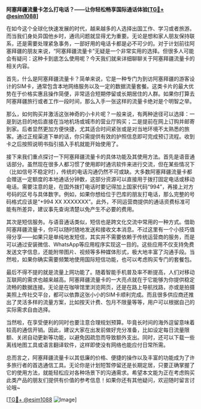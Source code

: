 **阿塞拜疆流量卡怎么打电话？——让你轻松畅享国际通话体验[[TG💪+ @esim1088](https://t.me/s/esim1088)]**

在如今这个全球化快速发展的时代，越来越多的人选择出国工作、学习或者旅游。而当我们身处异国他乡时，通讯问题就显得尤为重要。无论是想和家人朋友保持联系，还是需要处理紧急事务，一部好用的电话卡都是必不可少的。对于计划前往阿塞拜疆的朋友来说，“阿塞拜疆流量卡”无疑是一个非常实用的选择。但很多人可能会有疑问：这种卡到底怎么使用呢？今天我们就来详细聊聊关于阿塞拜疆流量卡的相关内容。

首先，什么是阿塞拜疆流量卡？简单来说，它是一种专门为到访阿塞拜疆的游客设计的SIM卡，通常包含本地网络服务以及一定的数据流量套餐。这类卡片的最大优势在于价格实惠且操作简便，非常适合短期停留或长期居住的人群。如果你打算去阿塞拜疆旅行或者工作一段时间，那么入手一张这样的流量卡绝对是个明智之举。

那么，如何购买并激活这张神奇的小卡片呢？一般来说，有两种途径可以选择：一是到达目的地后直接在当地机场或城市的营业厅购买；二是提前在网上订购并邮寄到家。后者显然更加方便快捷，尤其适合时间紧张或是对当地环境不太熟悉的旅客。通过正规渠道下单的话，你只需提供有效的护照信息即可完成预订流程。收到卡之后按照说明书指引插入手机就能开始使用了。

接下来我们重点探讨一下阿塞拜疆流量卡的具体功能及其使用方法。首先是语音通话部分。虽然现在很多人都习惯了使用即时通讯软件来进行交流，但在某些情况下（比如信号不稳定时），传统的电话沟通仍然不可或缺。大多数阿塞拜疆流量卡都会赠送一定额度的本地通话分钟数，这部分资源可以直接用于拨打固定电话或移动电话。需要注意的是，在国外拨打电话时要记得加上国家代码“994”，再接上对方号码的区号与具体数字。例如，如果你想给位于巴库的朋友打电话，那么完整的号码格式应该是“+994 XX XXXXXXX”。此外，不同运营商提供的通话资费标准可能有所差异，建议事先查询清楚以免产生不必要的费用。

其次是短信服务。与语音通话类似，短信也是跨文化交流中常用的一种方式。借助阿塞拜疆流量卡，你可以随时随地发送和接收文本消息。不过这里有一个小技巧值得分享——如果只是单纯地发短信，其实并不需要依赖于传统运营商的服务，而是可以通过安装微信、WhatsApp等应用程序实现这一目的。这些应用不仅支持免费发送文字信息，还能附带图片、视频等多种媒体形式，极大地丰富了沟通手段。当然啦，如果你确实需要频繁地使用国际短信功能，也可以考虑购买专门的套餐包。

最后不得不提的就是流量上网功能了。随着智能手机普及率不断提高，人们对移动互联网的需求也越来越高。阿塞拜疆流量卡的一大亮点就在于它能够为你提供稳定流畅的数据连接。无论是在咖啡馆里浏览网页，还是在路上导航找路，亦或是拍摄美照上传社交平台，都可以依靠这张小小的SIM卡顺利完成。而且很多供应商还推出了灵活多样的流量方案，比如按天计费、包月不限量等等，用户可以根据自己的实际需求自由选择。

当然啦，在享受便利的同时也要注意合理规划预算。毕竟长时间的海外逗留意味着较高的通信开销。因此，建议大家在出发前做好充分准备，比如设定每日流量限额、关闭自动更新等功能，以避免因疏忽而导致额外支出。同时，还可以下载一些离线地图工具或语言翻译软件，这样即使没有网络也能应付日常所需。

总而言之，阿塞拜疆流量卡以其低廉的价格、便捷的操作以及丰富的功能成为了许多旅行者的首选通信工具。无论你是计划短暂停留还是长期定居，只要正确掌握了它的使用方法，就能轻松应对各种场景下的沟通需求。希望本文能为正在考虑购买此类产品的朋友们提供有价值的参考信息！如果你还有其他疑问，欢迎随时留言讨论哦~

[[TG💪+ @esim1088](https://t.me/s/esim1088) ![Image](https://i.postimg.cc/4NQfJmqS/Snipaste-2025-05-13-00-14-12.png)]